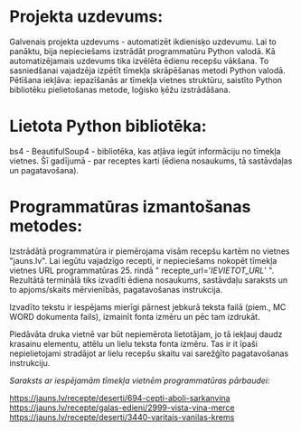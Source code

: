 # Projekta uzdevums:

Galvenais projekta uzdevums - automatizēt ikdienisķo uzdevumu. Lai to panāktu, bija nepieciešams izstrādāt programmatūru Python valodā.
Kā automatizējamais uzdevums tika izvēlēta ēdienu recepšu vākšana. To sasniedšanai vajadzēja izpētīt tīmekļa skrāpēšanas metodi Python valodā. 
Pētīšana iekļāva: iepazīšanās ar tīmekļa vietnes struktūru, saistīto Python bibliotēku pielietošanas metode, loģisko ķēžu izstrādāšana.

# Lietota Python bibliotēka:

bs4 - BeautifulSoup4 - bibliotēka, kas atļāva iegūt informāciju no tīmekļa vietnes. Šī gadījumā - par receptes karti (ēdiena nosaukums, tā sastāvdaļas un pagatavošana).

# Programmatūras izmantošanas metodes:

Izstrādātā programmatūra ir piemērojama visām recepšu kartēm no vietnes "jauns.lv". 
Lai iegūtu vajadzīgo recepti, ir nepieciešams nokopēt tīmekļa vietnes URL programmatūras 25. rindā " recepte_url='*IEVIETOT_URL*' ". 
Rezultātā terminālā tiks izvadīti ēdiena nosaukums, sastāvdaļu saraksts un to apjoms/skaits mērvienībās, pagatavošanas instrukcija.

Izvadīto tekstu ir iespējams mierīgi pārnest jebkurā teksta failā (piem., MC WORD dokumenta fails), izmainīt fonta izmēru un pēc tam izdrukāt.

Piedāvāta druka vietnē var būt nepiemērota lietotājam, jo tā iekļauj daudz krasainu elementu, attēlu un lielu teksta fonta izmēru. 
Tas ir it īpaši nepielietojami stradājot ar lielu recepšu skaitu vai sarežģīto pagatavošanas instrukciju.


*Saraksts ar iespējamām tīmekļa vietnēm programmatūras pārbaudei:*

https://jauns.lv/recepte/deserti/694-cepti-aboli-sarkanvina
https://jauns.lv/recepte/galas-edieni/2999-vista-vina-merce
https://jauns.lv/recepte/deserti/3440-varitais-vanilas-krems
